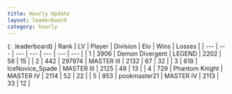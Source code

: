 ```yaml
---
title: Hourly Update
layout: leaderboard
category: hourly
---
```


{: .leaderboard}
| Rank | LV | Player | Division | Elo | Wins | Losses |
| --- | --- | --- | --- | --- | --- | --- |
| <span data-change="0">1</span> | 3906 | <span title="ID: 370081">Demon Divergent</span> | LEGEND | <span data-change="0">2202</span> | <span data-change="0">58</span> | <span data-change="0">15</span> |
| <span data-change="0">2</span> | 442 | <span title="ID: 544038">297974</span> | MASTER III | <span data-change="0">2132</span> | <span data-change="0">67</span> | <span data-change="0">32</span> |
| <span data-change="0">3</span> | 618 | <span title="ID: 597289">IceNovice_Spade</span> | MASTER III | <span data-change="0">2125</span> | <span data-change="0">48</span> | <span data-change="0">13</span> |
| <span data-change="0">4</span> | 729 | <span title="ID: 742939">Phantom Knight</span> | MASTER IV | <span data-change="0">2114</span> | <span data-change="0">52</span> | <span data-change="0">22</span> |
| <span data-change="1">5</span> | 853 | <span title="ID: 652474">pookmaster21</span> | MASTER IV | <span data-change="9">2113</span> | <span data-change="1">33</span> | <span data-change="0">12</span> |